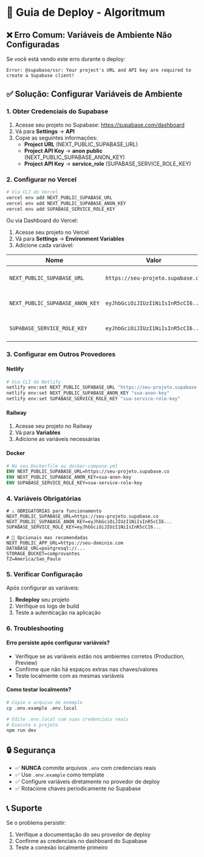 # 🚀 Guia de Deploy - Algoritmum

## ❌ Erro Comum: Variáveis de Ambiente Não Configuradas

Se você está vendo este erro durante o deploy:

```
Error: @supabase/ssr: Your project's URL and API key are required to create a Supabase client!
```

## ✅ Solução: Configurar Variáveis de Ambiente

### 1. Obter Credenciais do Supabase

1. Acesse seu projeto no Supabase: https://supabase.com/dashboard
2. Vá para **Settings** → **API**
3. Copie as seguintes informações:
   - **Project URL** (NEXT_PUBLIC_SUPABASE_URL)
   - **Project API Key** → **anon public** (NEXT_PUBLIC_SUPABASE_ANON_KEY)
   - **Project API Key** → **service_role** (SUPABASE_SERVICE_ROLE_KEY)

### 2. Configurar no Vercel

```bash
# Via CLI do Vercel
vercel env add NEXT_PUBLIC_SUPABASE_URL
vercel env add NEXT_PUBLIC_SUPABASE_ANON_KEY
vercel env add SUPABASE_SERVICE_ROLE_KEY
```

Ou via Dashboard do Vercel:
1. Acesse seu projeto no Vercel
2. Vá para **Settings** → **Environment Variables**
3. Adicione cada variável:

| Nome | Valor | Ambiente |
|------|-------|----------|
| `NEXT_PUBLIC_SUPABASE_URL` | `https://seu-projeto.supabase.co` | Production, Preview, Development |
| `NEXT_PUBLIC_SUPABASE_ANON_KEY` | `eyJhbGciOiJIUzI1NiIsInR5cCI6...` | Production, Preview, Development |
| `SUPABASE_SERVICE_ROLE_KEY` | `eyJhbGciOiJIUzI1NiIsInR5cCI6...` | Production, Preview, Development |

### 3. Configurar em Outros Provedores

#### Netlify
```bash
# Via CLI do Netlify
netlify env:set NEXT_PUBLIC_SUPABASE_URL "https://seu-projeto.supabase.co"
netlify env:set NEXT_PUBLIC_SUPABASE_ANON_KEY "sua-anon-key"
netlify env:set SUPABASE_SERVICE_ROLE_KEY "sua-service-role-key"
```

#### Railway
1. Acesse seu projeto no Railway
2. Vá para **Variables**
3. Adicione as variáveis necessárias

#### Docker
```dockerfile
# No seu Dockerfile ou docker-compose.yml
ENV NEXT_PUBLIC_SUPABASE_URL=https://seu-projeto.supabase.co
ENV NEXT_PUBLIC_SUPABASE_ANON_KEY=sua-anon-key
ENV SUPABASE_SERVICE_ROLE_KEY=sua-service-role-key
```

### 4. Variáveis Obrigatórias

```env
# ⚠️ OBRIGATÓRIAS para funcionamento
NEXT_PUBLIC_SUPABASE_URL=https://seu-projeto.supabase.co
NEXT_PUBLIC_SUPABASE_ANON_KEY=eyJhbGciOiJIUzI1NiIsInR5cCI6...
SUPABASE_SERVICE_ROLE_KEY=eyJhbGciOiJIUzI1NiIsInR5cCI6...

# 📝 Opcionais mas recomendadas
NEXT_PUBLIC_APP_URL=https://seu-dominio.com
DATABASE_URL=postgresql://...
STORAGE_BUCKET=comprovantes
TZ=America/Sao_Paulo
```

### 5. Verificar Configuração

Após configurar as variáveis:

1. **Redeploy** seu projeto
2. Verifique os logs de build
3. Teste a autenticação na aplicação

### 6. Troubleshooting

#### Erro persiste após configurar variáveis?
- Verifique se as variáveis estão nos ambientes corretos (Production, Preview)
- Confirme que não há espaços extras nas chaves/valores
- Teste localmente com as mesmas variáveis

#### Como testar localmente?
```bash
# Copie o arquivo de exemplo
cp .env.example .env.local

# Edite .env.local com suas credenciais reais
# Execute o projeto
npm run dev
```

## 🔒 Segurança

- ✅ **NUNCA** commite arquivos `.env` com credenciais reais
- ✅ Use `.env.example` como template
- ✅ Configure variáveis diretamente no provedor de deploy
- ✅ Rotacione chaves periodicamente no Supabase

## 📞 Suporte

Se o problema persistir:
1. Verifique a documentação do seu provedor de deploy
2. Confirme as credenciais no dashboard do Supabase
3. Teste a conexão localmente primeiro
